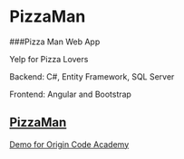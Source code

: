 # PizzaMan
###Pizza Man Web App

Yelp for Pizza Lovers

Backend: C#, Entity Framework, SQL Server

Frontend: Angular and Bootstrap


## [PizzaMan](http://pizzamanweb.azurewebsites.net/)

[Demo for Origin Code Academy](https://www.youtube.com/watch?v=ehTs1X37PQg&feature=youtu.be)


